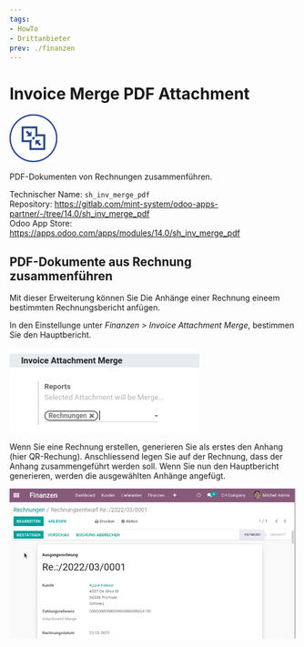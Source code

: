 ```yaml
---
tags:
- HowTo
- Drittanbieter
prev: ./finanzen
---
```

# Invoice Merge PDF Attachment

![](assets/icon_odoo_sv.png)

PDF-Dokumenten von Rechnungen zusammenführen.     

Technischer Name: `sh_inv_merge_pdf`\
Repository: <https://gitlab.com/mint-system/odoo-apps-partner/-/tree/14.0/sh_inv_merge_pdf>\
Odoo App Store: <https://apps.odoo.com/apps/modules/14.0/sh_inv_merge_pdf>

## PDF-Dokumente aus Rechnung zusammenführen

Mit dieser Erweiterung können Sie Die Anhänge einer Rechnung eineem bestimmten Rechnungsbericht anfügen.

In den Einstellunge unter *Finanzen > Invoice Attachment Merge*, bestimmen Sie den Hauptbericht.

![](assets/Invoice%20Merge%20PDF%20Attachment.png)

Wenn Sie eine Rechnung erstellen, generieren Sie als erstes den Anhang (hier QR-Rechung). Anschliessend legen Sie auf der Rechnung, dass der Anhang zusammengeführt werden soll. Wenn Sie nun den Hauptbericht generieren, werden die ausgewählten Anhänge angefügt.

![Invoice Merge PDF Attachment](assets/Invoice%20Merge%20PDF%20Attachment.gif)
